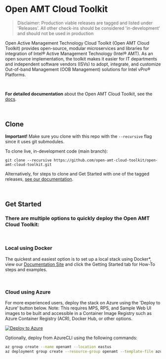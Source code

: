 # Open AMT Cloud Toolkit

> Disclaimer: Production viable releases are tagged and listed under 'Releases'. All other check-ins should be considered 'in-development' and should not be used in production

Open Active Management Technology Cloud Toolkit (Open AMT Cloud Toolkit) provides open-source, modular microservices and libraries for integration of Intel® Active Management Technology (Intel® AMT). As an open source implementation, the toolkit makes it easier for IT departments and independent software vendors (ISVs) to adopt, integrate, and customize Out-of-band Management (OOB Management) solutions for Intel vPro® Platforms.

<br>

**For detailed documentation** about the Open AMT Cloud Toolkit, see the [docs](https://open-amt-cloud-toolkit.github.io/docs).

<br>

## Clone

**Important!** Make sure you clone with this repo with the `--recursive` flag since it uses git submodules.

To clone live, in-development code (main branch):
```
git clone --recursive https://github.com/open-amt-cloud-toolkit/open-amt-cloud-toolkit.git
```

Alternatively, for steps to clone and Get Started with one of the tagged releases, [see our documentation](https://open-amt-cloud-toolkit.github.io/docs).

<br>

## Get Started

### There are multiple options to quickly deploy the Open AMT Cloud Toolkit:

<br>

### Local using Docker
The quickest and easiest option is to set up a local stack using Docker*, view our [Documentation Site](https://open-amt-cloud-toolkit.github.io/docs/) and click the Getting Started tab for How-To steps and examples.

<br>

### Cloud using Azure
For more experienced users, deploy the stack on Azure using the 'Deploy to Azure' button below. Note: This requires MPS, RPS, and Sample Web UI images to be built and accessible in a Container Image Registry such as Azure Container Registry (ACR), Docker Hub, or other options.

[![Deploy to Azure](https://aka.ms/deploytoazurebutton)](https://portal.azure.com/#create/Microsoft.Template/uri/https%3A%2F%2Fraw.githubusercontent.com%2Fopen-amt-cloud-toolkit%2Fopen-amt-cloud-toolkit%2Fv2.5.0%2FazureDeploy.json)

Optionally, deploy from AzureCLI using the following commands:

``` bash
az group create --name openamt --location eastus
az deployment group create --resource-group openamt --template-file azureDeploy.json
```